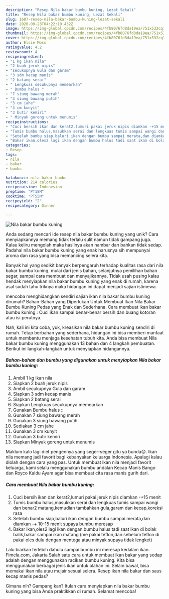 ```yaml
---
description: "Resep Nila bakar bumbu kuning, Lezat Sekali"
title: "Resep Nila bakar bumbu kuning, Lezat Sekali"
slug: 1687-resep-nila-bakar-bumbu-kuning-lezat-sekali
date: 2020-09-23T04:22:10.432Z
image: https://img-global.cpcdn.com/recipes/4fb8076fd8da19ea/751x532cq70/nila-bakar-bumbu-kuning-foto-resep-utama.jpg
thumbnail: https://img-global.cpcdn.com/recipes/4fb8076fd8da19ea/751x532cq70/nila-bakar-bumbu-kuning-foto-resep-utama.jpg
cover: https://img-global.cpcdn.com/recipes/4fb8076fd8da19ea/751x532cq70/nila-bakar-bumbu-kuning-foto-resep-utama.jpg
author: Elsie Moss
ratingvalue: 4.2
reviewcount: 4
recipeingredient:
- "1 kg ikan nila"
- "2 buah jeruk nipis"
- "secukupnya Gula dan garam"
- "3 sdm kecap manis"
- "2 batang serai"
- " Lengkuas secukupnya memearkan"
- " Bumbu halus "
- "7 siung bawang merah"
- "3 siung bawang putih"
- "3 cm jahe"
- "3 cm kunyit"
- "3 butir kemiri"
- " Minyak goreng untuk menumis"
recipeinstructions:
- "Cuci bersih ikan dan kerat2,lumuri pakai jeruk nipis diamkan -+15 menit"
- "Tumis bumbu halus,masukkan serai dan lengkuas tumis sampai wangi dan benar2 matang,kemudian tambahkan gula,garam dan kecap,koreksi rasa"
- "Setelah bumbu siap,baluri ikan dengan bumbu sampai merata,dan diamkan -+ 10-15 menit supaya bumbu meresap"
- "Bakar ikan,oles2 lagi ikan dengan bumbu halus tadi saat ikan di bolak balik,bakar sampai ikan matang (me pakai teflon,dan sebelum teflon di pakai oles dulu dengan mentega atau minyak supaya tidak lengket)"
categories:
- Resep
tags:
- nila
- bakar
- bumbu

katakunci: nila bakar bumbu 
nutrition: 214 calories
recipecuisine: Indonesian
preptime: "PT18M"
cooktime: "PT55M"
recipeyield: "2"
recipecategory: Dinner

---
```



![Nila bakar bumbu kuning](https://img-global.cpcdn.com/recipes/4fb8076fd8da19ea/751x532cq70/nila-bakar-bumbu-kuning-foto-resep-utama.jpg)

Anda sedang mencari ide resep nila bakar bumbu kuning yang unik? Cara menyiapkannya memang tidak terlalu sulit namun tidak gampang juga. Kalau keliru mengolah maka hasilnya akan hambar dan bahkan tidak sedap. Padahal nila bakar bumbu kuning yang enak harusnya sih mempunyai aroma dan rasa yang bisa memancing selera kita.

Banyak hal yang sedikit banyak berpengaruh terhadap kualitas rasa dari nila bakar bumbu kuning, mulai dari jenis bahan, selanjutnya pemilihan bahan segar, sampai cara membuat dan menyajikannya. Tidak usah pusing kalau hendak menyiapkan nila bakar bumbu kuning yang enak di rumah, karena asal sudah tahu triknya maka hidangan ini dapat menjadi sajian istimewa.

mencoba menghidangkan sendiri sajian ikan nila bakar bumbu kuning dirumah? Bahan-Bahan yang Diperlukan Untuk Membuat Ikan Nila Bakar Bumbu Kuning Pedas yang Enak dan Sederhana. Cara membuat ikan bakar bumbu kuning : Cuci ikan sampai benar-benar bersih dan buang kotoran atau isi perutnya.


Nah, kali ini kita coba, yuk, kreasikan nila bakar bumbu kuning sendiri di rumah. Tetap berbahan yang sederhana, hidangan ini bisa memberi manfaat untuk membantu menjaga kesehatan tubuh kita. Anda bisa membuat Nila bakar bumbu kuning menggunakan 13 bahan dan 4 langkah pembuatan. Berikut ini langkah-langkah untuk menyiapkan hidangannya.

<!--inarticleads1-->

##### Bahan-bahan dan bumbu yang digunakan untuk menyiapkan Nila bakar bumbu kuning:

1. Ambil 1 kg ikan nila
1. Siapkan 2 buah jeruk nipis
1. Ambil secukupnya Gula dan garam
1. Siapkan 3 sdm kecap manis
1. Siapkan 2 batang serai
1. Siapkan  Lengkuas secukupnya memearkan
1. Gunakan  Bumbu halus ::
1. Gunakan 7 siung bawang merah
1. Gunakan 3 siung bawang putih
1. Sediakan 3 cm jahe
1. Gunakan 3 cm kunyit
1. Gunakan 3 butir kemiri
1. Siapkan  Minyak goreng untuk menumis


Maklum kalo lagi diet pengennya yang seger-seger gitu ya bunda😊. Ikan nila memang jadi favorit bagi kebanyakan keluarga Indonesia. Apalagi kalau diolah dengan cara yang pas. Untuk membuat ikan nila menjadi favorit keluarga, kami selalu menggunakan bumbu andalan Kecap Manis Bango dan Royco Kaldu Ayam agar bisa membuat cita rasa manis gurih dari. 

<!--inarticleads2-->

##### Cara membuat Nila bakar bumbu kuning:

1. Cuci bersih ikan dan kerat2,lumuri pakai jeruk nipis diamkan -+15 menit
1. Tumis bumbu halus,masukkan serai dan lengkuas tumis sampai wangi dan benar2 matang,kemudian tambahkan gula,garam dan kecap,koreksi rasa
1. Setelah bumbu siap,baluri ikan dengan bumbu sampai merata,dan diamkan -+ 10-15 menit supaya bumbu meresap
1. Bakar ikan,oles2 lagi ikan dengan bumbu halus tadi saat ikan di bolak balik,bakar sampai ikan matang (me pakai teflon,dan sebelum teflon di pakai oles dulu dengan mentega atau minyak supaya tidak lengket)


Lalu biarkan terlebih dahulu sampai bumbu ini meresap kedalam ikan. Fimela.com, Jakarta Salah satu cara untuk membuat ikan bakar yang sedap adalah dengan menggunakan racikan bumbu kuning. Kita bisa menggunakan berbagai jenis ikan untuk olahan ini. Selain bawal, bisa memakai ikan nila atau mujair sesuai selera. Resep ikan nila bakar dan saus kecap manis pedas? 

Gimana nih? Gampang kan? Itulah cara menyiapkan nila bakar bumbu kuning yang bisa Anda praktikkan di rumah. Selamat mencoba!
